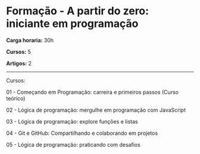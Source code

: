 # Formação - A partir do zero: iniciante em programação

**Carga horaria:** 30h

**Cursos:** 5

**Artigos:** 2

---

Cursos:

01 - Começando em Programação: carreira e primeiros passos (Curso teórico)

02 - Lógica de programação: mergulhe em programação com JavaScript

03 - Lógica de programação: explore funções e listas

04 - Git e GitHub: Compartilhando e colaborando em projetos

05 - Lógica de programação: praticando com desafios
